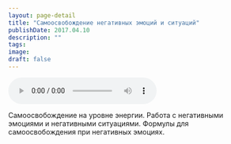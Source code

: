 ```yaml
---
layout: page-detail
title: "Самоосвобождение негативных эмоций и ситуаций"
publishDate: 2017.04.10
description: ""
tags:
image:
draft: false
---
```


<audio title="2017.04.10 - Самоосвобождение негативных эмоций и ситуаций.mp3" src="https://filer-api.advayta.org/v1.0/public/files/74631" controls=""></audio>

 Самоосвобождение на уровне энергии. Работа с негативными эмоциями и негативными ситуациями. Формулы для самоосвобождения при негативных эмоциях. 

  
